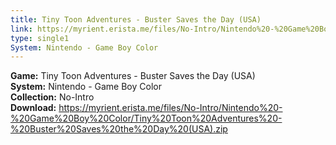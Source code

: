 ```yaml
---
title: Tiny Toon Adventures - Buster Saves the Day (USA)
link: https://myrient.erista.me/files/No-Intro/Nintendo%20-%20Game%20Boy%20Color/Tiny%20Toon%20Adventures%20-%20Buster%20Saves%20the%20Day%20(USA).zip
type: single1
System: Nintendo - Game Boy Color
---
```

<b>Game:</b> Tiny Toon Adventures - Buster Saves the Day (USA)<br>
<b>System:</b> Nintendo - Game Boy Color<br>
<b>Collection:</b> No-Intro<br>
<b>Download:</b> https://myrient.erista.me/files/No-Intro/Nintendo%20-%20Game%20Boy%20Color/Tiny%20Toon%20Adventures%20-%20Buster%20Saves%20the%20Day%20(USA).zip